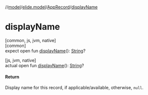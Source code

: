 //[model](../../../index.md)/[elide.model](../index.md)/[AppRecord](index.md)/[displayName](display-name.md)

# displayName

[common, js, jvm, native]\
[common]\
expect open fun [displayName](display-name.md)(): [String](https://kotlinlang.org/api/latest/jvm/stdlib/kotlin/-string/index.html)?

[js, jvm, native]\
actual open fun [displayName](display-name.md)(): [String](https://kotlinlang.org/api/latest/jvm/stdlib/kotlin/-string/index.html)?

#### Return

Display name for this record, if applicable/available, otherwise, `null`.
